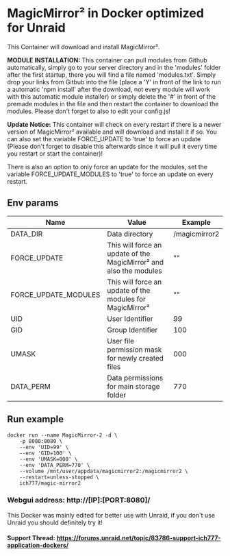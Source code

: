 # MagicMirror² in Docker optimized for Unraid
This Container will download and install MagicMirror².

**MODULE INSTALLATION:** This container can pull modules from Github automatically, simply go to your server directory and in the 'modules' folder after the first startup, there you will find a file named 'modules.txt'.
Simply drop your links from Gitbub into the file (place a 'Y' in front of the link to run a automatic 'npm install' after the download, not every module will work with this automatic module installer) or simply delete the '#' in front of the premade modules in the file and then restart the container to download the modules.
Please don't forget to also to edit your config.js!

**Update Notice:** This container will check on every restart if there is a newer version of MagicMirror² available and will download and install it if so.
You can also set the variable FORCE_UPDATE to 'true' to force an update (Please don't forget to disable this afterwards since it will pull it every time you restart or start the container)!

There is also an option to only force an update for the modules, set the variable FORCE_UPDATE_MODULES to 'true' to force an update on every restart.

## Env params
| Name | Value | Example |
| --- | --- | --- |
| DATA_DIR | Data directory | /magicmirror2 |
| FORCE_UPDATE | This will force an update of the MagicMirror² and also the modules | "" |
| FORCE_UPDATE_MODULES | This will force an update of the modules for MagicMirror² | "" |
| UID | User Identifier | 99 |
| GID | Group Identifier | 100 |
| UMASK | User file permission mask for newly created files | 000 |
| DATA_PERM | Data permissions for main storage folder | 770 |

## Run example
```
docker run --name MagicMirror-2 -d \
    -p 8080:8080 \
    --env 'UID=99' \
    --env 'GID=100' \
    --env 'UMASK=000' \
    --env 'DATA_PERM=770' \
    --volume /mnt/user/appdata/magicmirror2:/magicmirror2 \
    --restart=unless-stopped \
    ich777/magic-mirror2
```

### Webgui address: http://[IP]:[PORT:8080]/


This Docker was mainly edited for better use with Unraid, if you don't use Unraid you should definitely try it!

#### Support Thread: https://forums.unraid.net/topic/83786-support-ich777-application-dockers/